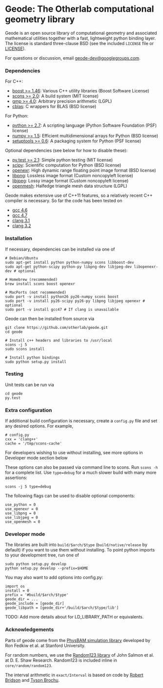 Geode: The Otherlab computational geometry library
==================================================

Geode is an open source library of computational geometry and associated mathematical utilities
together with a fast, lightweight python binding layer.  The license is standard three-clause BSD
(see the included `LICENSE` file or [LICENSE](https://github.com/otherlab/core/blob/master/LICENSE)).

For questions or discussion, email geode-dev@googlegroups.com.

### Dependencies

For C++:

* [boost >= 1.46](http://www.boost.org): Various C++ utility libraries (Boost Software License)
* [scons >= 2.0](http://www.scons.org): A build system (MIT license)
* [gmp >= 4.0](http://gmplib.org): Arbitrary precision arithmetic (LGPL)
* [cblas](http://www.netlib.org/blas/blast-forum/cblas.tgz): C wrappers for BLAS (BSD license)

For Python:

* [python >= 2.7](http://python.org): A scripting language (Python Software Foundation (PSF) license)
* [numpy >= 1.5](http://numpy.scipy.org): Efficient multidimensional arrays for Python (BSD license)
* [setuptools >= 0.6](http://pythonhosted.org/setuptools): A packaging system for Python (PSF license)

Optional dependencies (see below for how to disable these):

* [py.test >= 2.1](http://pytest.org): Simple python testing (MIT license)
* [scipy](http://www.scipy.org): Scientific computation for Python (BSD license)
* [openexr](http://www.openexr.com): High dynamic range floating point image format (BSD license)
* [libpng](http://www.libpng.org): Lossless image format (Custom noncopyleft license)
* [libjpeg](http://www.ijg.org): Lossy image format (Custom noncopyleft license)
* [openmesh](http://www.openmesh.org): Halfedge triangle mesh data structure (LGPL)

Geode makes extensive use of C++11 features, so a relatively recent C++ compiler is necessary.  So far the code has been tested on

* [gcc 4.6](http://gcc.gnu.org)
* [gcc 4.7](http://gcc.gnu.org)
* [clang 3.1](http://clang.llvm.org)
* [clang 3.2](http://clang.llvm.org)

### Installation

If necessary, dependencies can be installed via one of

    # Debian/Ubuntu
    sudo apt-get install python python-numpy scons libboost-dev
    sudo apt-get python-scipy python-py libpng-dev libjpeg-dev libopenexr-dev # optional

    # Homebrew (recommended)
    brew install scons boost openexr

    # MacPorts (not recommended)
    sudo port -v install python26 py26-numpy scons boost
    sudo port -v install py26-scipy py26-py libpng libjpeg openexr # optional
    sudo port -v install gcc47 # If clang is unavailable

Geode can then be installed from source via

    git clone https://github.com/otherlab/geode.git
    cd geode

    # Install c++ headers and libraries to /usr/local
    scons -j 5
    sudo scons install

    # Install python bindings
    sudo python setup.py install

### Testing

Unit tests can be run via

    cd geode
    py.test

### Extra configuration

If additional build configuration is necessary, create a `config.py` file and set any desired options.  For example,

    # config.py
    cxx = 'clang++'
    cache = '/tmp/scons-cache'

For developers wishing to use without installing, see more options in Developer mode section below

These options can also be passed via command line to scons.  Run `scons -h` for a complete list.
Use `type=debug` for a much slower build with many more assertions:

    scons -j 5 type=debug

The following flags can be used to disable optional components:

    use_python = 0
    use_openexr = 0
    use_libpng = 0
    use_libjpeg = 0
    use_openmesh = 0

### Developer mode

The libraries are built into `build/$arch/$type` (`build/native/release` by default) if you want to use
them without installing.  To point python imports to your development tree, run one of

    sudo python setup.py develop
    python setup.py develop --prefix=$HOME

You may also want to add options into config.py:

    import os
    install = 0
    prefix = '#build/$arch/$type'
    geode_dir = ...
    geode_include = [geode_dir]
    geode_libpath = [geode_dir+'/build/$arch/$type/lib']

TODO: Add more details about for LD_LIBRARY_PATH or equivalents.

### Acknowledgements

Parts of geode come from the [PhysBAM simulation library](http://physbam.stanford.edu) developed by
Ron Fedkiw et al. at Stanford University.

For random numbers, we use the [Random123 library](http://www.deshawresearch.com/resources_random123.html) of
John Salmon et al. at D. E. Shaw Research.  Random123 is included inline in `core/random/random123`.

The interval arithmetic in `exact/Interval` is based on code by [Robert Bridson](http://www.cs.ubc.ca/~rbridson)
and [Tyson Brochu](http://www.cs.ubc.ca/~tbrochu).
